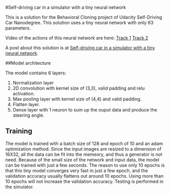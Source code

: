 #Self-driving car in a simulator with a tiny neural network

This is a solution for the Behavioral Cloning project of Udacity Self-Driving Car Nanodegree. This solution uses a tiny neural network with only 63 parameters.

Video of the actions of this neural network are here:
[Track 1](https://www.youtube.com/watch?v=AFHtBDaqQqk)
[Track 2](https://www.youtube.com/watch?v=Emzy_Phz43g)

A post about this solution is at [Self-driving car in a simulator with a tiny neural network](https://medium.com/@xslittlegrass/self-driving-car-in-a-simulator-with-a-tiny-neural-network-13d33b871234#.outp5gx7f).

##Model architecture

The model contains 6 layers:
 1. Normalization layer
 2. 2D convolution with kernel size of (3,3), valid padding and relu activation.
 3. Max pooling layer with kernel size of (4,4) and valid padding.
 4. Flatten layer.
 6. Dense layer with 1 neuron to sum up the ouput data and produce the steering angle.

## Training

The model is trained with a batch size of 128 and epoch of 10 and an adam optimization method. Since the input images are resized to a dimension of 16X32, all the data can be fit into the memeory, and thus a generator is not need. Because of the small size of the network and input data, the model can be trained with just a few seconds. The reason to use only 10 epochs is that this tiny model converges very fast in just a few epoch, and the validation accuracy usually flattens out around 10 epochs. Using more than 10 epochs will not increase the validation accuracy. Testing is performed in the simulator. 

